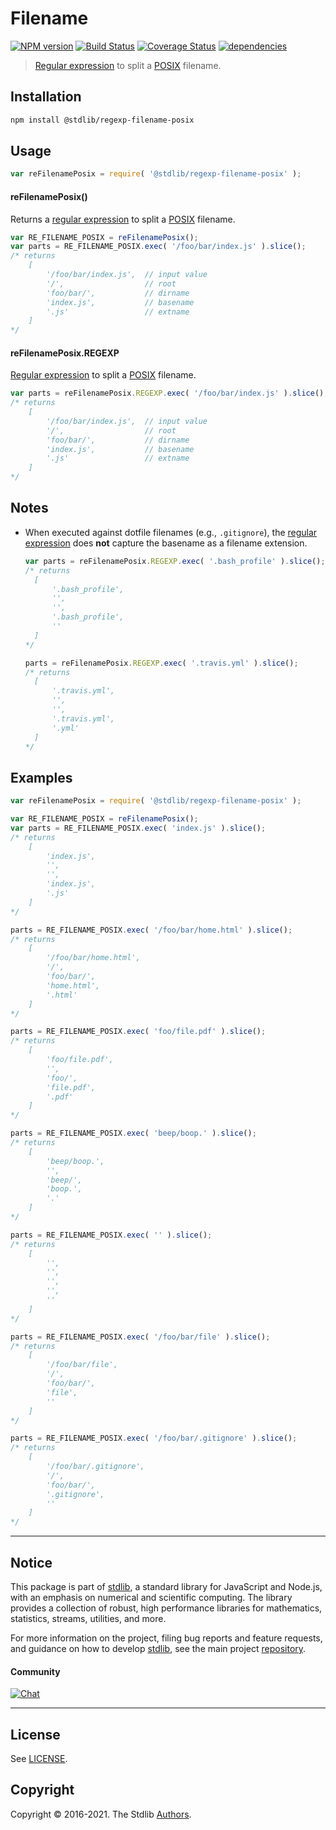 <!--

@license Apache-2.0

Copyright (c) 2018 The Stdlib Authors.

Licensed under the Apache License, Version 2.0 (the "License");
you may not use this file except in compliance with the License.
You may obtain a copy of the License at

   http://www.apache.org/licenses/LICENSE-2.0

Unless required by applicable law or agreed to in writing, software
distributed under the License is distributed on an "AS IS" BASIS,
WITHOUT WARRANTIES OR CONDITIONS OF ANY KIND, either express or implied.
See the License for the specific language governing permissions and
limitations under the License.

-->

# Filename

[![NPM version][npm-image]][npm-url] [![Build Status][test-image]][test-url] [![Coverage Status][coverage-image]][coverage-url] [![dependencies][dependencies-image]][dependencies-url]

> [Regular expression][mdn-regexp] to split a [POSIX][posix] filename.

<section class="installation">

## Installation

```bash
npm install @stdlib/regexp-filename-posix
```

</section>

<section class="usage">

## Usage

```javascript
var reFilenamePosix = require( '@stdlib/regexp-filename-posix' );
```

#### reFilenamePosix()

Returns a [regular expression][mdn-regexp] to split a [POSIX][posix] filename.

```javascript
var RE_FILENAME_POSIX = reFilenamePosix();
var parts = RE_FILENAME_POSIX.exec( '/foo/bar/index.js' ).slice();
/* returns
    [
        '/foo/bar/index.js',  // input value
        '/',                  // root
        'foo/bar/',           // dirname
        'index.js',           // basename
        '.js'                 // extname
    ]
*/
```

#### reFilenamePosix.REGEXP

[Regular expression][mdn-regexp] to split a [POSIX][posix] filename.

```javascript
var parts = reFilenamePosix.REGEXP.exec( '/foo/bar/index.js' ).slice();
/* returns
    [
        '/foo/bar/index.js',  // input value
        '/',                  // root
        'foo/bar/',           // dirname
        'index.js',           // basename
        '.js'                 // extname
    ]
*/
```

</section>

<!-- /.usage -->

<section class="notes">

## Notes

-   When executed against dotfile filenames (e.g., `.gitignore`), the [regular expression][mdn-regexp] does **not** capture the basename as a filename extension.

    ```javascript
    var parts = reFilenamePosix.REGEXP.exec( '.bash_profile' ).slice();
    /* returns
      [
          '.bash_profile',
          '',
          '',
          '.bash_profile',
          ''
      ]
    */

    parts = reFilenamePosix.REGEXP.exec( '.travis.yml' ).slice();
    /* returns
      [
          '.travis.yml',
          '',
          '',
          '.travis.yml',
          '.yml'
      ]
    */
    ```

</section>

<!-- /.notes -->

<section class="examples">

## Examples

<!-- eslint no-undef: "error" -->

```javascript
var reFilenamePosix = require( '@stdlib/regexp-filename-posix' );

var RE_FILENAME_POSIX = reFilenamePosix();
var parts = RE_FILENAME_POSIX.exec( 'index.js' ).slice();
/* returns
    [
        'index.js',
        '',
        '',
        'index.js',
        '.js'
    ]
*/

parts = RE_FILENAME_POSIX.exec( '/foo/bar/home.html' ).slice();
/* returns
    [
        '/foo/bar/home.html',
        '/',
        'foo/bar/',
        'home.html',
        '.html'
    ]
*/

parts = RE_FILENAME_POSIX.exec( 'foo/file.pdf' ).slice();
/* returns
    [
        'foo/file.pdf',
        '',
        'foo/',
        'file.pdf',
        '.pdf'
    ]
*/

parts = RE_FILENAME_POSIX.exec( 'beep/boop.' ).slice();
/* returns
    [
        'beep/boop.',
        '',
        'beep/',
        'boop.',
        '.'
    ]
*/

parts = RE_FILENAME_POSIX.exec( '' ).slice();
/* returns
    [
        '',
        '',
        '',
        '',
        ''
    ]
*/

parts = RE_FILENAME_POSIX.exec( '/foo/bar/file' ).slice();
/* returns
    [
        '/foo/bar/file',
        '/',
        'foo/bar/',
        'file',
        ''
    ]
*/

parts = RE_FILENAME_POSIX.exec( '/foo/bar/.gitignore' ).slice();
/* returns
    [
        '/foo/bar/.gitignore',
        '/',
        'foo/bar/',
        '.gitignore',
        ''
    ]
*/
```

</section>

<!-- /.examples -->


<section class="main-repo" >

* * *

## Notice

This package is part of [stdlib][stdlib], a standard library for JavaScript and Node.js, with an emphasis on numerical and scientific computing. The library provides a collection of robust, high performance libraries for mathematics, statistics, streams, utilities, and more.

For more information on the project, filing bug reports and feature requests, and guidance on how to develop [stdlib][stdlib], see the main project [repository][stdlib].

#### Community

[![Chat][chat-image]][chat-url]

---

## License

See [LICENSE][stdlib-license].


## Copyright

Copyright &copy; 2016-2021. The Stdlib [Authors][stdlib-authors].

</section>

<!-- /.stdlib -->

<!-- Section for all links. Make sure to keep an empty line after the `section` element and another before the `/section` close. -->

<section class="links">

[npm-image]: http://img.shields.io/npm/v/@stdlib/regexp-filename-posix.svg
[npm-url]: https://npmjs.org/package/@stdlib/regexp-filename-posix

[test-image]: https://github.com/stdlib-js/regexp-filename-posix/actions/workflows/test.yml/badge.svg
[test-url]: https://github.com/stdlib-js/regexp-filename-posix/actions/workflows/test.yml

[coverage-image]: https://img.shields.io/codecov/c/github/stdlib-js/regexp-filename-posix/main.svg
[coverage-url]: https://codecov.io/github/stdlib-js/regexp-filename-posix?branch=main

[dependencies-image]: https://img.shields.io/david/stdlib-js/regexp-filename-posix.svg
[dependencies-url]: https://david-dm.org/stdlib-js/regexp-filename-posix/main

[chat-image]: https://img.shields.io/gitter/room/stdlib-js/stdlib.svg
[chat-url]: https://gitter.im/stdlib-js/stdlib/

[stdlib]: https://github.com/stdlib-js/stdlib

[stdlib-authors]: https://github.com/stdlib-js/stdlib/graphs/contributors

[stdlib-license]: https://raw.githubusercontent.com/stdlib-js/regexp-filename-posix/main/LICENSE

[mdn-regexp]: https://developer.mozilla.org/en-US/docs/Web/JavaScript/Guide/Regular_Expressions

[posix]: https://en.wikipedia.org/wiki/POSIX

</section>

<!-- /.links -->
